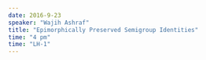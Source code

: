 ```yaml
---
date: 2016-9-23
speaker: "Wajih Ashraf"
title: "Epimorphically Preserved Semigroup Identities"
time: "4 pm" 
time: "LH-1"
---
```


